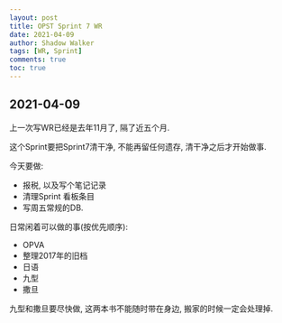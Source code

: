 ```yaml
---
layout: post
title: OPST Sprint 7 WR
date: 2021-04-09
author: Shadow Walker
tags: [WR, Sprint]
comments: true
toc: true
---
```



## 2021-04-09

上一次写WR已经是去年11月了, 隔了近五个月. 

这个Sprint要把Sprint7清干净, 不能再留任何遗存, 清干净之后才开始做事. 

今天要做: 

- 报税, 以及写个笔记记录
- 清理Sprint 看板条目
- 写周五常规的DB. 


日常闲着可以做的事(按优先顺序): 

- OPVA
- 整理2017年的旧档
- 日语
- 九型
- 撒旦


九型和撒旦要尽快做, 这两本书不能随时带在身边, 搬家的时候一定会处理掉. 
